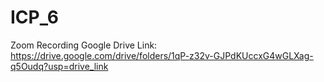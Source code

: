 # ICP_6

Zoom Recording Google Drive Link: https://drive.google.com/drive/folders/1qP-z32v-GJPdKUccxG4wGLXag-q5Oudq?usp=drive_link
